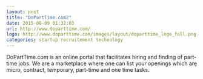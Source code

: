 ```yaml
---
layout: post
title: "DoPartTime.com2"
date: 2015-08-09 01:32:03
url: http://www.doparttime.com/
logo: http://www.doparttime.com/images/layout/doparttime_logo_full.png
categories: startup recruitement technology
---
```

DoPartTime.com is an online portal that facilitates hiring and finding of part-time jobs. We are a marketplace where one can list your openings which are micro, contract, temporary, part-time and one time tasks.
